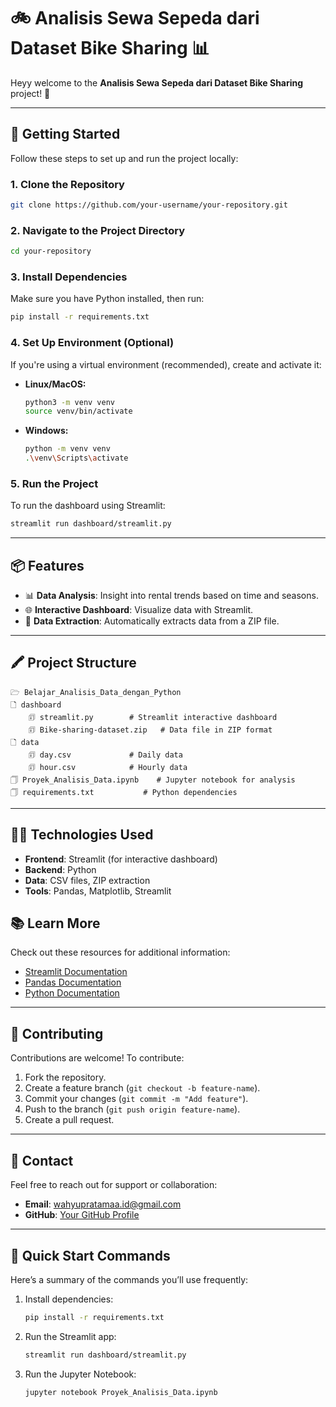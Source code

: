 # 🚲 Analisis Sewa Sepeda dari Dataset Bike Sharing 📊

Heyy welcome to the **Analisis Sewa Sepeda dari Dataset Bike Sharing** project! 🚀

---

## 🚀 Getting Started

Follow these steps to set up and run the project locally:

### 1. Clone the Repository

```bash
git clone https://github.com/your-username/your-repository.git
```

### 2. Navigate to the Project Directory

```bash
cd your-repository
```

### 3. Install Dependencies

Make sure you have Python installed, then run:

```bash
pip install -r requirements.txt
```

### 4. Set Up Environment (Optional)

If you're using a virtual environment (recommended), create and activate it:

- **Linux/MacOS:**

  ```bash
  python3 -m venv venv
  source venv/bin/activate
  ```

- **Windows:**
  ```bash
  python -m venv venv
  .\venv\Scripts\activate
  ```

### 5. Run the Project

To run the dashboard using Streamlit:

```bash
streamlit run dashboard/streamlit.py
```

---

## 📦 Features

- 📊 **Data Analysis**: Insight into rental trends based on time and seasons.
- 🌐 **Interactive Dashboard**: Visualize data with Streamlit.
- 🧹 **Data Extraction**: Automatically extracts data from a ZIP file.

---

## 🖍️ Project Structure

```
🗁 Belajar_Analisis_Data_dengan_Python
🗋 dashboard
    🗊 streamlit.py        # Streamlit interactive dashboard
    🗊 Bike-sharing-dataset.zip   # Data file in ZIP format
🗋 data
    🗊 day.csv             # Daily data
    🗊 hour.csv            # Hourly data
🗍 Proyek_Analisis_Data.ipynb    # Jupyter notebook for analysis
🗍 requirements.txt           # Python dependencies
```

---

## 👩‍💻 Technologies Used

- **Frontend**: Streamlit (for interactive dashboard)
- **Backend**: Python
- **Data**: CSV files, ZIP extraction
- **Tools**: Pandas, Matplotlib, Streamlit

## 📚 Learn More

Check out these resources for additional information:

- [Streamlit Documentation](https://docs.streamlit.io/)
- [Pandas Documentation](https://pandas.pydata.org/pandas-docs/stable/)
- [Python Documentation](https://docs.python.org/3/)

---

## 🤝 Contributing

Contributions are welcome! To contribute:

1. Fork the repository.
2. Create a feature branch (`git checkout -b feature-name`).
3. Commit your changes (`git commit -m "Add feature"`).
4. Push to the branch (`git push origin feature-name`).
5. Create a pull request.

---

## 📧 Contact

Feel free to reach out for support or collaboration:

- **Email**: wahyupratamaa.id@gmail.com
- **GitHub**: [Your GitHub Profile](https://github.com/whatyuupratama)

---

## 🚀 Quick Start Commands

Here’s a summary of the commands you’ll use frequently:

1. Install dependencies:
   ```bash
   pip install -r requirements.txt
   ```
2. Run the Streamlit app:
   ```bash
   streamlit run dashboard/streamlit.py
   ```
3. Run the Jupyter Notebook:
   ```bash
   jupyter notebook Proyek_Analisis_Data.ipynb
   ```
